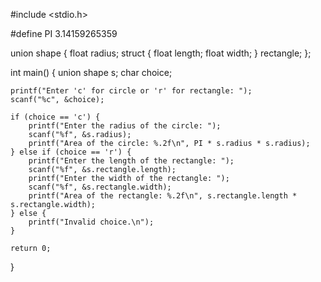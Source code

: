 #include <stdio.h>

#define PI 3.14159265359

union shape {
    float radius;
    struct {
        float length;
        float width;
    } rectangle;
};

int main() {
    union shape s;
    char choice;

    printf("Enter 'c' for circle or 'r' for rectangle: ");
    scanf("%c", &choice);

    if (choice == 'c') {
        printf("Enter the radius of the circle: ");
        scanf("%f", &s.radius);
        printf("Area of the circle: %.2f\n", PI * s.radius * s.radius);
    } else if (choice == 'r') {
        printf("Enter the length of the rectangle: ");
        scanf("%f", &s.rectangle.length);
        printf("Enter the width of the rectangle: ");
        scanf("%f", &s.rectangle.width);
        printf("Area of the rectangle: %.2f\n", s.rectangle.length * s.rectangle.width);
    } else {
        printf("Invalid choice.\n");
    }

    return 0;
}
